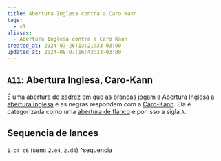 ```yaml
---
title: Abertura Inglesa contra a Caro Kann
tags:
  - v1
aliases:
  - Abertura Inglesa contra a Caro Kann
created_at: 2024-07-26T13:21:33-03:00
updated_at: 2024-08-07T16:43:33-03:00
---
```


## `A11`: Abertura Inglesa, Caro-Kann

É uma abertura de [xadrez](../../../../sementes/2024/07/2024-07-06-Xadrez.md) em que as brancas jogam a Abertura Inglesa a [abertura Inglesa](../../../../rascunhos/2024/07/Xadrez_Abertura_Inglesa.md) e as negras respondem com a [Caro-Kann](Xadrez_Caro_Kann.md). Ela é categorizada como uma [abertura de flanco](../../../../rascunhos/2024/07/Xadrez_Aberturas_de_flanco.md) e por isso a sigla `A`.

## Sequencia de lances
`1.c4 c6` (sem: `2.e4`, `2.d4`) ^sequencia